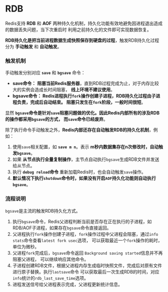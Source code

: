 RDB
===================================================================
Redis支持 **RDB** 和 **AOF** 两种持久化机制，持久化功能有效地避免因进程退出造成的数据丢失问题，当下次重启时
利用之前持久化的文件即可实现数据恢复。

**RDB持久化是把当前进程数据生成快照保存到硬盘的过程**，触发RDB持久化过程分为 **手动触发** 和 **自动触发**。

### 触发机制
手动触发分别对应 **`save`** 和 **`bgsave`** 命令：
+ **save命令：** **阻塞当前Redis服务器**，直到RDB过程完成为止，对于内存比较大的实例会造成长时间阻塞，
**线上环境不建议使用**。
+ **bgsave命令： Redis进程执行`fork`操作创建子进程，RDB持久化过程由子进程负责，完成后自动结束。
阻塞只发生在`fork`阶段，一般时间很短**。

显然 **`bgsave`命令是针对`save`阻塞问题做的优化。因此Redis内部所有的涉及RDB的操作都采用`bgsave`的方式，
而`save`命令已经废弃**。

除了执行命令手动触发之外，**Redis内部还存在自动触发RDB的持久化机制**，例如：
1. 使用`save`相关配置，如 **`save m n`**。表示 **m秒内数据集存在n次修改时，自动触发`bgsave`**。
2. 如果 **从节点执行全量复制操作**，主节点自动执行`bgsave`生成RDB文件并发送给从节点。
3. 执行 **`debug reload`命令** 重新加载Redis时，也会自动触发`save`操作。
4. **默认情况下执行`shutdown`命令时，如果没有开启`AOF`持久化功能则自动执行`bgsave`**。

### 流程说明
`bgsave`是主流的触发RDB持久化方式。
1. 执行`bgsave`命令，Redis父进程判断当前是否存在正在执行的子进程，如RDB/AOF子进程，如果存在`bgsave`命令直接返回。
2. 父进程执行`fork`操作创建子进程，`fork`操作过程中父进程会阻塞，通过`info stats`命令查看`latest fork usec`选项，
可以获取最近一个`fork`操作的耗时，单位为微秒。
3. 父进程`fork`完成后，`bgsave`命令返回 `Background saving started`信息并不再阻塞父进程，
可以继续响应其他命令。
4. 子进程创建RDB文件，根据父进程内存生成临时快照文件，完成后对原有文件进行原子替换。执行`lastsave`命令
可以获取最后一次生成RDB的时间，对应`info`统计的`rdb_last_save_time`选项。
5. 进程发送信号给父进程表示完成，父进程更新统计信息。
